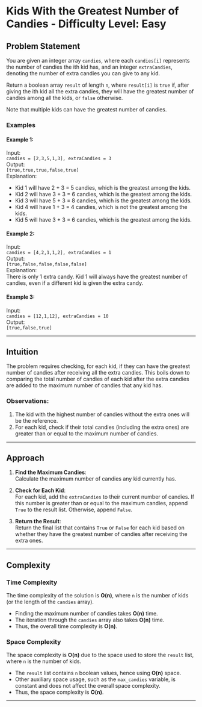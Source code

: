 # Kids With the Greatest Number of Candies - Difficulty Level: Easy

## Problem Statement

You are given an integer array `candies`, where each `candies[i]` represents the number of candies the ith kid has, and an integer `extraCandies`, denoting the number of extra candies you can give to any kid. 

Return a boolean array `result` of length `n`, where `result[i]` is `true` if, after giving the ith kid all the extra candies, they will have the greatest number of candies among all the kids, or `false` otherwise.

Note that multiple kids can have the greatest number of candies.

### Examples

#### Example 1:
Input:  
`candies = [2,3,5,1,3], extraCandies = 3`  
Output:  
`[true,true,true,false,true]`  
Explanation:  
- Kid 1 will have 2 + 3 = 5 candies, which is the greatest among the kids.  
- Kid 2 will have 3 + 3 = 6 candies, which is the greatest among the kids.  
- Kid 3 will have 5 + 3 = 8 candies, which is the greatest among the kids.  
- Kid 4 will have 1 + 3 = 4 candies, which is not the greatest among the kids.  
- Kid 5 will have 3 + 3 = 6 candies, which is the greatest among the kids.

#### Example 2:
Input:  
`candies = [4,2,1,1,2], extraCandies = 1`  
Output:  
`[true,false,false,false,false]`  
Explanation:  
There is only 1 extra candy. Kid 1 will always have the greatest number of candies, even if a different kid is given the extra candy.

#### Example 3:
Input:  
`candies = [12,1,12], extraCandies = 10`  
Output:  
`[true,false,true]`

---

## Intuition

The problem requires checking, for each kid, if they can have the greatest number of candies after receiving all the extra candies. This boils down to comparing the total number of candies of each kid after the extra candies are added to the maximum number of candies that any kid has.

### Observations:
1. The kid with the highest number of candies without the extra ones will be the reference.
2. For each kid, check if their total candies (including the extra ones) are greater than or equal to the maximum number of candies.

---

## Approach

1. **Find the Maximum Candies**:  
   Calculate the maximum number of candies any kid currently has.

2. **Check for Each Kid**:  
   For each kid, add the `extraCandies` to their current number of candies. If this number is greater than or equal to the maximum candies, append `True` to the result list. Otherwise, append `False`.

3. **Return the Result**:  
   Return the final list that contains `True` or `False` for each kid based on whether they have the greatest number of candies after receiving the extra ones.

---
## Complexity

### Time Complexity

The time complexity of the solution is **O(n)**, where `n` is the number of kids (or the length of the `candies` array).

- Finding the maximum number of candies takes **O(n)** time.
- The iteration through the `candies` array also takes **O(n)** time.
- Thus, the overall time complexity is **O(n)**.

### Space Complexity

The space complexity is **O(n)** due to the space used to store the `result` list, where `n` is the number of kids.

- The `result` list contains `n` boolean values, hence using **O(n)** space.
- Other auxiliary space usage, such as the `max_candies` variable, is constant and does not affect the overall space complexity.
- Thus, the space complexity is **O(n)**.
---
